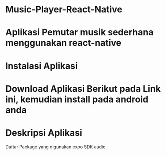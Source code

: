 # Music-Player-React-Native
# Aplikasi Pemutar musik sederhana menggunakan react-native

# Instalasi Aplikasi

# Download Aplikasi Berikut pada Link ini, kemudian install pada android anda

# Deskripsi Aplikasi

Daftar Package yang digunakan
expo SDK audio
